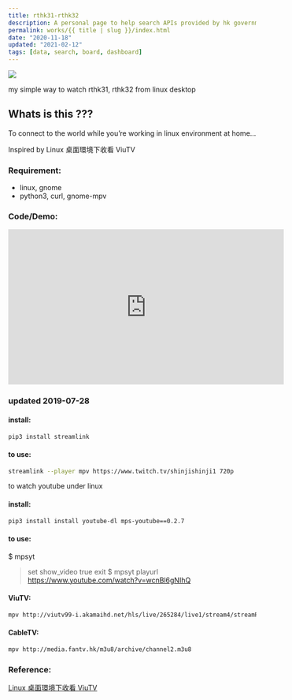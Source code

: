```yaml
---
title: rthk31-rthk32
description: A personal page to help search APIs provided by hk government. Also trying using gatsby.
permalink: works/{{ title | slug }}/index.html
date: "2020-11-18"
updated: "2021-02-12"
tags: [data, search, board, dashboard]
---
```


![](/images/works/rthk31-rthk32.avif)


my simple way to watch rthk31, rthk32 from linux desktop

## Whats is this ???

To connect to the world while you’re working in linux environment at home...

Inspired by Linux 桌面環境下收看 ViuTV

### Requirement:

- linux, gnome
- python3, curl, gnome-mpv


### Code/Demo:

<iframe width="560" height="315" src="https://www.youtube-nocookie.com/embed/hJdwEo4QNx8" frameborder="0" allow="accelerometer; autoplay; clipboard-write; encrypted-media; gyroscope; picture-in-picture" allowfullscreen></iframe>


### updated 2019-07-28

#### install:

```bash
pip3 install streamlink
```

#### to use:

```bash
streamlink --player mpv https://www.twitch.tv/shinjishinji1 720p
```

to watch youtube under linux

#### install:

```bash
pip3 install install youtube-dl mps-youtube==0.2.7
```

#### to use:

$ mpsyt
> set show_video true
> exit
$ mpsyt playurl https://www.youtube.com/watch?v=wcnBl6gNIhQ


#### ViuTV:

```bash
mpv http://viutv99-i.akamaihd.net/hls/live/265284/live1/stream4/streamPlaylist.m3u8 mpv http://viutv99-i.akamaihd.net/hls/live/265284/live1/master.m3u8
```

#### CableTV:

```bash
mpv http://media.fantv.hk/m3u8/archive/channel2.m3u8
```


### Reference:

<a href="https://blog.wtako.net/view/23">Linux 桌面環境下收看 ViuTV</a>